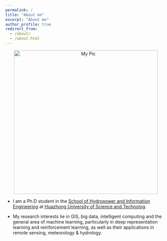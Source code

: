 ```yaml
---
permalink: /
title: "About me"
excerpt: "About me"
author_profile: true
redirect_from: 
  - /about/
  - /about.html
---
```


<p align="center">
  <img src="https://kokocheung.github.io/mysite/files/mypic.jpg?raw=true" alt="My Pic" style="width: 450px;"/> 
</p>

* I am a Ph.D student in the [School of Hydropower and Information Engineering](http://hae.hust.edu.cn/) at [Huazhong University of Science and Technolog](https://www.hust.edu.cn/). <!--[[Curriculum Vitae]](http://lantaoyu.com/files/lantaoyu_cv.pdf)-->

* My research interests lie in GIS, big data, intelligent computing and the general area of machine learning, particularly in deep representation learning and reinforcement learning, as well as their applications in remote sensing, meteorology & hydrology.

